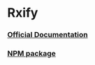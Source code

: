 # Rxify

### [Official Documentation](https://toonvanvr.github.io/rx-ify/)

### [NPM package](https://www.npmjs.com/package/@toonvanvr/rx-ify)


